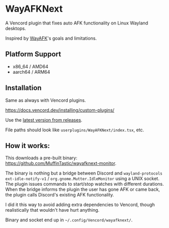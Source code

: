 # WayAFKNext

A Vencord plugin that fixes auto AFK functionality on Linux Wayland desktops.

Inspired by [WayAFK](https://github.com/Colonial-Dev/WayAFK)'s goals and limitations.

## Platform Support

- x86_64 / AMD64
- aarch64 / ARM64

## Installation

Same as always with Vencord plugins.

https://docs.vencord.dev/installing/custom-plugins/

Use the [latest version from releases](/releases/latest).

File paths should look like `userplugins/WayAFKNext/index.tsx`, etc.

## How it works:

This downloads a pre-built binary: https://github.com/MuffinTastic/wayafknext-monitor.

The binary is nothing but a bridge between Discord and `wayland-protocols ext-idle-notify-v1` / `org.gnome.Mutter.IdleMonitor` using a UNIX socket. The plugin issues commands to start/stop watches with different durations. When the bridge informs the plugin the user has gone AFK or came back, the plugin calls Discord's existing AFK functionality.

I did it this way to avoid adding extra dependencies to Vencord, though realistically that wouldn't have hurt anything.

Binary and socket end up in `~/.config/Vencord/wayafknext/`.
